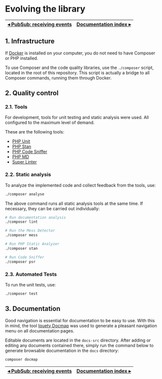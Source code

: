 # Evolving the library

[◂ PubSub: receiving events](13-pubsub-receiving-events.md) | [Documentation index ▸](index.md)
-- | --

## 1. Infrastructure

If [Docker](https://www.docker.com/) is installed on your computer, you do not
need to have Composer or PHP installed.

To use Composer and the code quality libraries, use the `./composer` script,
located in the root of this repository. This script is actually a bridge to all
Composer commands, running them through Docker.

## 2. Quality control

### 2.1. Tools

For development, tools for unit testing and static analysis were used.
All configured to the maximum level of demand.

These are the following tools:

- [PHP Unit](https://phpunit.de)
- [PHP Stan](https://phpstan.org)
- [PHP Code Sniffer](https://github.com/squizlabs/PHP_CodeSniffer)
- [PHP MD](https://phpmd.org)
- [Super Linter](https://github.com/super-linter/super-linter)

### 2.2. Static analysis

To analyze the implemented code and collect feedback from the tools, use:

```bash
./composer analyse
```

The above command runs all static analysis tools at the same time. If necessary,
they can be carried out individually:

```bash
# Run documentation analysis
./composer lint
```

```bash
# Run the Mess Detector
./composer mess
```

```bash
# Run PHP Static Analyzer
./composer stan
```

```bash
# Run Code Sniffer
./composer psr
```

### 2.3. Automated Tests

To run the unit tests, use:

```bash
./composer test
```

## 3. Documentation

Good navigation is essential for documentation to be easy to use. With this in
mind, the tool [Iquety Docmap](https://github.com/iquety/docmap) was used to
generate a pleasant navigation menu on all documentation pages.

Editable documents are located in the `docs-src` directory. After adding or
editing any documents contained there, simply run the command below to generate
browsable documentation in the `docs` directory:

```bash
composer docmap
```

[◂ PubSub: receiving events](13-pubsub-receiving-events.md) | [Documentation index ▸](index.md)
-- | --

